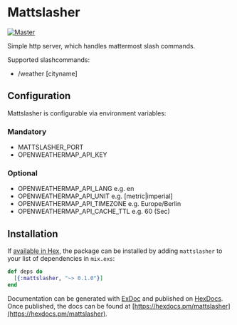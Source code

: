 # Mattslasher

[![Master](https://travis-ci.org/cheldt/mattslasher.svg?branch=master)](https://travis-ci.org/cheldt/mattslasher)

Simple http server, which handles mattermost slash commands.

Supported slashcommands:

- /weather [cityname]

## Configuration

Mattslasher is configurable via environment variables:

### Mandatory

- MATTSLASHER_PORT
- OPENWEATHERMAP_API_KEY

### Optional

- OPENWEATHERMAP_API_LANG e.g. en
- OPENWEATHERMAP_API_UNIT e.g. [metric|imperial]
- OPENWEATHERMAP_API_TIMEZONE e.g. Europe/Berlin
- OPENWEATHERMAP_API_CACHE_TTL e.g. 60 (Sec)

## Installation

If [available in Hex](https://hex.pm/docs/publish), the package can be installed
by adding `mattslasher` to your list of dependencies in `mix.exs`:

```elixir
def deps do
  [{:mattslasher, "~> 0.1.0"}]
end
```

Documentation can be generated with [ExDoc](https://github.com/elixir-lang/ex_doc)
and published on [HexDocs](https://hexdocs.pm). Once published, the docs can
be found at [https://hexdocs.pm/mattslasher](https://hexdocs.pm/mattslasher).
